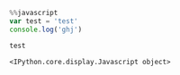 

```javascript
%%javascript
var test = 'test'
console.log('ghj')

test
```


    <IPython.core.display.Javascript object>

